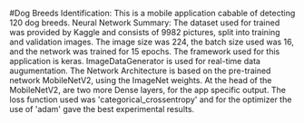 #Dog Breeds Identification:
This is a mobile application cabable of detecting 120 dog breeds.
Neural Network Summary:
The dataset used for trained was provided by Kaggle and consists of 9982 pictures, split into training and validation images. The image size was 224, the batch size used was 16, and the network was trained for 15 epochs.
The framework used for this application is keras. ImageDataGenerator is used for real-time data augumentation.
The Network Architecture is based on the pre-trained network MobileNetV2, using the ImageNet weights. At the head of the MobileNetV2, are two more Dense layers, for the app specific output.
The loss function used was 'categorical_crossentropy' and for the optimizer the use of 'adam' gave the best experimental results.
